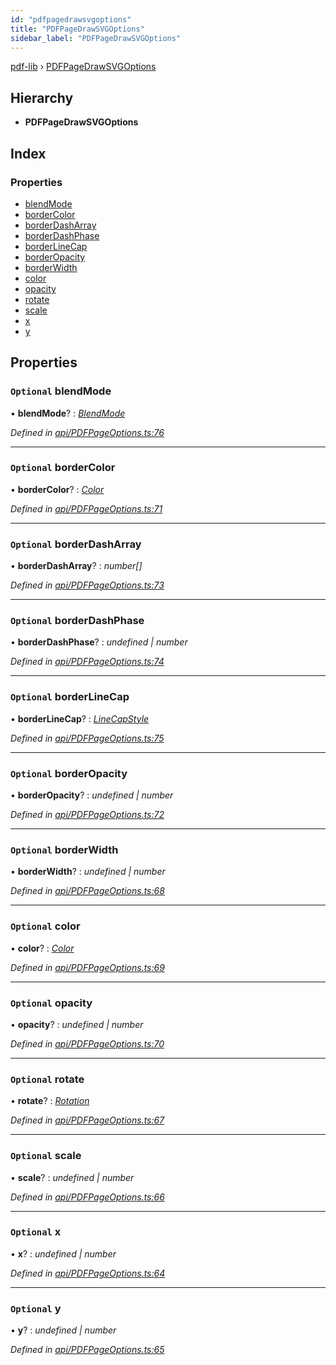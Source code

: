```yaml
---
id: "pdfpagedrawsvgoptions"
title: "PDFPageDrawSVGOptions"
sidebar_label: "PDFPageDrawSVGOptions"
---
```


[pdf-lib](../index.md) › [PDFPageDrawSVGOptions](pdfpagedrawsvgoptions.md)

## Hierarchy

* **PDFPageDrawSVGOptions**

## Index

### Properties

* [blendMode](pdfpagedrawsvgoptions.md#optional-blendmode)
* [borderColor](pdfpagedrawsvgoptions.md#optional-bordercolor)
* [borderDashArray](pdfpagedrawsvgoptions.md#optional-borderdasharray)
* [borderDashPhase](pdfpagedrawsvgoptions.md#optional-borderdashphase)
* [borderLineCap](pdfpagedrawsvgoptions.md#optional-borderlinecap)
* [borderOpacity](pdfpagedrawsvgoptions.md#optional-borderopacity)
* [borderWidth](pdfpagedrawsvgoptions.md#optional-borderwidth)
* [color](pdfpagedrawsvgoptions.md#optional-color)
* [opacity](pdfpagedrawsvgoptions.md#optional-opacity)
* [rotate](pdfpagedrawsvgoptions.md#optional-rotate)
* [scale](pdfpagedrawsvgoptions.md#optional-scale)
* [x](pdfpagedrawsvgoptions.md#optional-x)
* [y](pdfpagedrawsvgoptions.md#optional-y)

## Properties

### `Optional` blendMode

• **blendMode**? : *[BlendMode](../enums/blendmode.md)*

*Defined in [api/PDFPageOptions.ts:76](https://github.com/Hopding/pdf-lib/blob/1f63950/src/api/PDFPageOptions.ts#L76)*

___

### `Optional` borderColor

• **borderColor**? : *[Color](../index.md#color)*

*Defined in [api/PDFPageOptions.ts:71](https://github.com/Hopding/pdf-lib/blob/1f63950/src/api/PDFPageOptions.ts#L71)*

___

### `Optional` borderDashArray

• **borderDashArray**? : *number[]*

*Defined in [api/PDFPageOptions.ts:73](https://github.com/Hopding/pdf-lib/blob/1f63950/src/api/PDFPageOptions.ts#L73)*

___

### `Optional` borderDashPhase

• **borderDashPhase**? : *undefined | number*

*Defined in [api/PDFPageOptions.ts:74](https://github.com/Hopding/pdf-lib/blob/1f63950/src/api/PDFPageOptions.ts#L74)*

___

### `Optional` borderLineCap

• **borderLineCap**? : *[LineCapStyle](../enums/linecapstyle.md)*

*Defined in [api/PDFPageOptions.ts:75](https://github.com/Hopding/pdf-lib/blob/1f63950/src/api/PDFPageOptions.ts#L75)*

___

### `Optional` borderOpacity

• **borderOpacity**? : *undefined | number*

*Defined in [api/PDFPageOptions.ts:72](https://github.com/Hopding/pdf-lib/blob/1f63950/src/api/PDFPageOptions.ts#L72)*

___

### `Optional` borderWidth

• **borderWidth**? : *undefined | number*

*Defined in [api/PDFPageOptions.ts:68](https://github.com/Hopding/pdf-lib/blob/1f63950/src/api/PDFPageOptions.ts#L68)*

___

### `Optional` color

• **color**? : *[Color](../index.md#color)*

*Defined in [api/PDFPageOptions.ts:69](https://github.com/Hopding/pdf-lib/blob/1f63950/src/api/PDFPageOptions.ts#L69)*

___

### `Optional` opacity

• **opacity**? : *undefined | number*

*Defined in [api/PDFPageOptions.ts:70](https://github.com/Hopding/pdf-lib/blob/1f63950/src/api/PDFPageOptions.ts#L70)*

___

### `Optional` rotate

• **rotate**? : *[Rotation](../index.md#rotation)*

*Defined in [api/PDFPageOptions.ts:67](https://github.com/Hopding/pdf-lib/blob/1f63950/src/api/PDFPageOptions.ts#L67)*

___

### `Optional` scale

• **scale**? : *undefined | number*

*Defined in [api/PDFPageOptions.ts:66](https://github.com/Hopding/pdf-lib/blob/1f63950/src/api/PDFPageOptions.ts#L66)*

___

### `Optional` x

• **x**? : *undefined | number*

*Defined in [api/PDFPageOptions.ts:64](https://github.com/Hopding/pdf-lib/blob/1f63950/src/api/PDFPageOptions.ts#L64)*

___

### `Optional` y

• **y**? : *undefined | number*

*Defined in [api/PDFPageOptions.ts:65](https://github.com/Hopding/pdf-lib/blob/1f63950/src/api/PDFPageOptions.ts#L65)*
